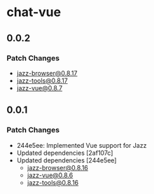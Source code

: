# chat-vue

## 0.0.2

### Patch Changes

- jazz-browser@0.8.17
- jazz-tools@0.8.17
- jazz-vue@0.8.7

## 0.0.1

### Patch Changes

- 244e5ee: Implemented Vue support for Jazz
- Updated dependencies [2af107c]
- Updated dependencies [244e5ee]
  - jazz-browser@0.8.16
  - jazz-vue@0.8.6
  - jazz-tools@0.8.16
